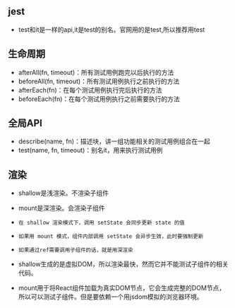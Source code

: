 ## jest
* test和it是一样的api,it是test的别名。官网用的是test,所以推荐用test

## 生命周期
* afterAll(fn, timeout)：所有测试用例跑完以后执行的方法
* beforeAll(fn, timeout)：所有测试用例执行之前执行的方法
* afterEach(fn)：在每个测试用例执行完后执行的方法
* beforeEach(fn)：在每个测试用例执行之前需要执行的方法

## 全局API
* describe(name, fn)：描述块，讲一组功能相关的测试用例组合在一起
* test(name, fn, timeout)：别名it，用来执行测试用例


##  渲染
* shallow是浅渲染。不渲染子组件
* mount是深渲染。会渲染子组件
* `在 shallow 渲染模式下，调用 setState 会同步更新 state 的值`
* `如果用 mount 模式，组件内部调用 setState 会异步生效，此时要强制更新`
* `如果通过ref需要调用子组件的话，就是用深渲染`

* shallow生成的是虚拟DOM，所以渲染最快，然而它并不能测试子组件的相关代码。
* mount用于将React组件加载为真实DOM节点，它会生成完整的DOM节点，所以可以测试子组件。但是要依赖一个用jsdom模拟的浏览器环境。


